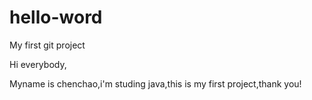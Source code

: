 # hello-word
My first git project

Hi everybody,

Myname is chenchao,i'm studing java,this is my first project,thank you!
